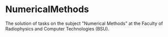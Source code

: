 # NumericalMethods
The solution of tasks on the subject "Numerical Methods" at the Faculty of Radiophysics and Computer Technologies (BSU).
